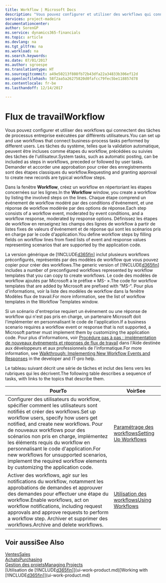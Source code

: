 ```yaml
---
title: Workflow | Microsoft Docs
description: "Vous pouvez configurer et utiliser des workflows qui connectent des tâches de processus entreprise exécutées par différents utilisateurs. Les tâches du système, telles que la validation automatique, peuvent être incluses comme étapes du workflow, précédées ou suivies des tâches de l'utilisateur. Demander et accorder une approbation pour créer des enregistrements sont des étapes classiques du workflow."
services: project-madeira
documentationcenter: 
author: SorenGP
ms.service: dynamics365-financials
ms.topic: article
ms.devlang: na
ms.tgt_pltfrm: na
ms.workload: na
ms.search.keywords: 
ms.date: 07/01/2017
ms.author: sgroespe
ms.translationtype: HT
ms.sourcegitcommit: a49e50213f808fb72b43dfa22a34833b306ef12d
ms.openlocfilehash: 58f2aa5a26275820d0fafcc79fec5be118857d78
ms.contentlocale: fr-be
ms.lasthandoff: 12/14/2017

---
```

# <a name="workflow"></a><span data-ttu-id="f122e-105">Flux de travail</span><span class="sxs-lookup"><span data-stu-id="f122e-105">Workflow</span></span>
<span data-ttu-id="f122e-106">Vous pouvez configurer et utiliser des workflows qui connectent des tâches de processus entreprise exécutées par différents utilisateurs.</span><span class="sxs-lookup"><span data-stu-id="f122e-106">You can set up and use workflows that connect business-process tasks performed by different users.</span></span> <span data-ttu-id="f122e-107">Les tâches du système, telles que la validation automatique, peuvent être incluses comme étapes du workflow, précédées ou suivies des tâches de l'utilisateur.</span><span class="sxs-lookup"><span data-stu-id="f122e-107">System tasks, such as automatic posting, can be included as steps in workflows, preceded or followed by user tasks.</span></span> <span data-ttu-id="f122e-108">Demander et accorder une approbation pour créer des enregistrements sont des étapes classiques du workflow.</span><span class="sxs-lookup"><span data-stu-id="f122e-108">Requesting and granting approval to create new records are typical workflow steps.</span></span>  

 <span data-ttu-id="f122e-109">Dans la fenêtre **Workflow**, créez un workflow en répertoriant les étapes concernées sur les lignes.</span><span class="sxs-lookup"><span data-stu-id="f122e-109">In the **Workflow** window, you create a workflow by listing the involved steps on the lines.</span></span> <span data-ttu-id="f122e-110">Chaque étape comprend un événement de workflow modéré par des conditions d'événement, et une réponse de workflow modérée par des options de réponse.</span><span class="sxs-lookup"><span data-stu-id="f122e-110">Each step consists of a workflow event, moderated by event conditions, and a workflow response, moderated by response options.</span></span> <span data-ttu-id="f122e-111">Définissez les étapes de workflow en renseignez les champs des lignes de workflow à partir de listes fixes de valeurs d'événement et de réponse qui sont les scénarios pris en charge par le code d'application.</span><span class="sxs-lookup"><span data-stu-id="f122e-111">You define workflow steps by filling fields on workflow lines from fixed lists of event and response values representing scenarios that are supported by the application code.</span></span>  

 <span data-ttu-id="f122e-112">La version générique de [!INCLUDE[d365fin](includes/d365fin_md.md)] inclut plusieurs workflows préconfigurés, représentés par des modèles de workflow que vous pouvez copier pour créer des workflows.</span><span class="sxs-lookup"><span data-stu-id="f122e-112">The generic version of [!INCLUDE[d365fin](includes/d365fin_md.md)] includes a number of preconfigured workflows represented by workflow templates that you can copy to create workflows.</span></span> <span data-ttu-id="f122e-113">Le code des modèles de workflow ajoutés par Microsoft a le préfixe « MS- ».</span><span class="sxs-lookup"><span data-stu-id="f122e-113">The code for workflow templates that are added by Microsoft are prefixed with “MS-“.</span></span> <span data-ttu-id="f122e-114">Pour plus d'informations, voir la liste des modèles de workflow dans la fenêtre Modèles flux de travail.</span><span class="sxs-lookup"><span data-stu-id="f122e-114">For more information, see the list of workflow templates in the Workflow Templates window.</span></span>  

 <span data-ttu-id="f122e-115">Si un scénario d'entreprise requiert un événement ou une réponse de workflow qui n'est pas pris en charge, un partenaire Microsoft doit l'implémenter en personnalisant le code de l'application.</span><span class="sxs-lookup"><span data-stu-id="f122e-115">If a business scenario requires a workflow event or response that is not supported, a Microsoft partner must implement them by customizing the application code.</span></span> <span data-ttu-id="f122e-116">Pour plus d'informations, voir [Procédure pas à pas : implémentation de nouveaux événements et réponses de flux de travail](/dynamics_nav/Walkthrough--Implementing-New-Workflow-Events-and-Responses) dans l'Aide destinée aux développeurs et aux professionnels de l'informatique.</span><span class="sxs-lookup"><span data-stu-id="f122e-116">For more information, see [Walkthrough: Implementing New Workflow Events and Responses](/dynamics_nav/Walkthrough--Implementing-New-Workflow-Events-and-Responses) in the developer and IT-pro help.</span></span>  

 <span data-ttu-id="f122e-117">Le tableau suivant décrit une série de tâches et inclut des liens vers les rubriques qui les décrivent.</span><span class="sxs-lookup"><span data-stu-id="f122e-117">The following table describes a sequence of tasks, with links to the topics that describe them.</span></span>  

|<span data-ttu-id="f122e-118">**Pour**</span><span class="sxs-lookup"><span data-stu-id="f122e-118">**To**</span></span>|<span data-ttu-id="f122e-119">**Voir**</span><span class="sxs-lookup"><span data-stu-id="f122e-119">**See**</span></span>|  
|------------|-------------|  
|<span data-ttu-id="f122e-120">Configurer des utilisateurs du workflow, spécifier comment les utilisateurs sont notifiés et créer des workflows.</span><span class="sxs-lookup"><span data-stu-id="f122e-120">Set up workflow users, specify how users get notified, and create new workflows.</span></span> <span data-ttu-id="f122e-121">Pour de nouveaux workflows pour des scénarios non pris en charge, implémentez les éléments requis du workflow en personnalisant le code d'application.</span><span class="sxs-lookup"><span data-stu-id="f122e-121">For new workflows for unsupported scenarios, implement the required workflow elements by customizing the application code.</span></span>|[<span data-ttu-id="f122e-122">Paramétrage des workflows</span><span class="sxs-lookup"><span data-stu-id="f122e-122">Setting Up Workflows</span></span>](across-set-up-workflows.md)|  
|<span data-ttu-id="f122e-123">Activer des workflows, agir sur les notifications du workflow, notamment les approbations de demandes et approuver des demandes pour effectuer une étape du workflow.</span><span class="sxs-lookup"><span data-stu-id="f122e-123">Enable workflows, act on workflow notifications, including request approvals and approve requests to perform a workflow step.</span></span> <span data-ttu-id="f122e-124">Archiver et supprimer des workflows.</span><span class="sxs-lookup"><span data-stu-id="f122e-124">Archive and delete workflows.</span></span>|[<span data-ttu-id="f122e-125">Utilisation des workflows</span><span class="sxs-lookup"><span data-stu-id="f122e-125">Using Workflows</span></span>](across-use-workflows.md)|  

## <a name="see-also"></a><span data-ttu-id="f122e-126">Voir aussi</span><span class="sxs-lookup"><span data-stu-id="f122e-126">See Also</span></span>  
[<span data-ttu-id="f122e-127">Ventes</span><span class="sxs-lookup"><span data-stu-id="f122e-127">Sales</span></span>](sales-manage-sales.md)  
[<span data-ttu-id="f122e-128">Achats</span><span class="sxs-lookup"><span data-stu-id="f122e-128">Purchasing</span></span>](purchasing-manage-purchasing.md)  
[<span data-ttu-id="f122e-129">Gestion des projets</span><span class="sxs-lookup"><span data-stu-id="f122e-129">Managing Projects</span></span>](projects-manage-projects.md)  
<span data-ttu-id="f122e-130">[Utilisation de [!INCLUDE[d365fin](includes/d365fin_md.md)]](ui-work-product.md)</span><span class="sxs-lookup"><span data-stu-id="f122e-130">[Working with [!INCLUDE[d365fin](includes/d365fin_md.md)]](ui-work-product.md)</span></span>

